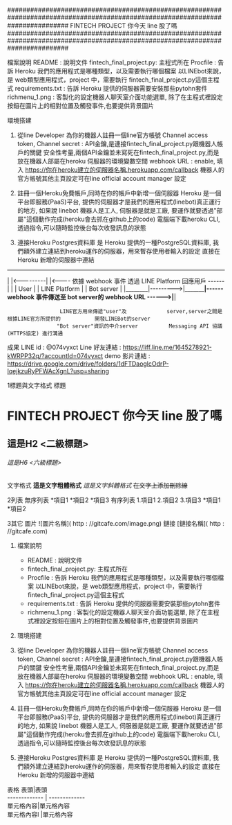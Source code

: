 ################################################################################################################################
        FINTECH PROJECT  你今天 line 股了嗎                           
################################################################################################################################

檔案說明
README                  : 說明文件
fintech_final_project.py: 主程式所在
Procfile                : 告訴 Heroku 我們的應用程式是哪種類型，以及需要執行哪個檔案
                          以LINEbot來說，是 web類型應用程式，project 中，需要執行 fintech_final_project.py這個主程式
requirements.txt        : 告訴 Heroku 提供的伺服器需要安裝那些pytohn套件
richmenu_1.png          : 客製化的設定機器人聊天室介面功能選單, 除了在主程式裡設定按鈕在圖片上的相對位置及觸發事件,也要提供背景圖片



環境搭建
1. 從line Developer 為你的機器人註冊一個line官方帳號
   Channel access token, Channel secret : API金鑰,是連接fintech_final_project.py跟機器人帳戶的關鍵
                                          安全性考量,兩個API金鑰並未寫死在fintech_final_project.py,而是放在機器人部屬在heroku
                                          伺服器的環境變數空間
   webhook URL                          : enable, 填入 https://你在heroku建立的伺服器名稱.herokuapp.com/callback
   機器人的官方帳號其他主頁設定可在line official account manager 設定

2. 註冊一個Heroku免費帳戶,同時在你的帳戶中新增一個伺服器
   Heroku 是一個平台即服務(PaaS)平台, 提供的伺服器才是我們的應用程式(linebot)真正運行的地方, 
   如果說 linebot 機器人是工人, 伺服器是就是工廠, 要運作就要透過"部屬"這個動作完成(heroku會去抓在github上的code)
   電腦端下載heroku CLI, 透過指令,可以隨時監控後台每次收發訊息的狀態
   
3. 連接Heroku Postgres資料庫
   是 Heroku 提供的一種PostgreSQL資料庫, 我們額外建立連結到heroku運作的伺服器，用來暫存使用者輸入的設定
   直接在 Heroku 新增的伺服器中連結

  ________            _________________________                                                            __________________
 |        |<---------|                         |<---- 依據 webhook 事件 透過 LINE Platform 回應用戶 ------|                  | 
 |  User  |          |      LINE Platform      |                                                          |    Bot server    |
 |________|--------->|_________________________|------ webhook 事件傳送至 bot server的 webhook URL ------>|__________________|
                 
                     LINE官方用來傳遞"user"及             server,server之間是根據LINE官方所提供的           開發LINEBot的server
                    "Bot server"資訊的中介server          Messaging API 協議(HTTPS協定) 進行溝通
                                                                
成果
LINE id                 : @074vyxct
Line 好友連結            : https://liff.line.me/1645278921-kWRPP32q/?accountId=074vyxct
demo 影片連結            : https://drive.google.com/drive/folders/1dFTDaoglcOdrP-IqejkzuRyPFWAcXgnL?usp=sharing


1標題與文字格式 
標題
# FINTECH PROJECT  你今天 line 股了嗎
## 這是H2 <二級標題>
###### 這是H6 <六級標題>
文字格式
**這是文字粗體格式**
*這是文字斜體格式*
~~在文字上添加刪除線~~ 
 
2列表 
無序列表
*項目1 
*項目2 
*項目3 
有序列表
1.項目1 
2.項目2 
3.項目3 
   *項目1 
   *項目2  
 
3其它 
圖片
![圖片名稱]( http : //gitcafe.com/image.png)
鏈接
[鏈接名稱]( http : //gitcafe.com)



1. 檔案說明
   * README                  : 說明文件
   * fintech_final_project.py: 主程式所在
   * Procfile                : 告訴 Heroku 我們的應用程式是哪種類型，以及需要執行哪個檔案
                           以LINEbot來說，是 web類型應用程式，project 中，需要執行 fintech_final_project.py這個主程式
   * requirements.txt        : 告訴 Heroku 提供的伺服器需要安裝那些pytohn套件
   * richmenu_1.png          : 客製化的設定機器人聊天室介面功能選單, 除了在主程式裡設定按鈕在圖片上的相對位置及觸發事件,也要提供背景圖片



2. 環境搭建
1. 從line Developer 為你的機器人註冊一個line官方帳號
   Channel access token, Channel secret : API金鑰,是連接fintech_final_project.py跟機器人帳戶的關鍵
                                          安全性考量,兩個API金鑰並未寫死在fintech_final_project.py,而是放在機器人部屬在heroku
                                          伺服器的環境變數空間
   webhook URL                          : enable, 填入 https://你在heroku建立的伺服器名稱.herokuapp.com/callback
   機器人的官方帳號其他主頁設定可在line official account manager 設定

2. 註冊一個Heroku免費帳戶,同時在你的帳戶中新增一個伺服器
   Heroku 是一個平台即服務(PaaS)平台, 提供的伺服器才是我們的應用程式(linebot)真正運行的地方, 
   如果說 linebot 機器人是工人, 伺服器是就是工廠, 要運作就要透過"部屬"這個動作完成(heroku會去抓在github上的code)
   電腦端下載heroku CLI, 透過指令,可以隨時監控後台每次收發訊息的狀態
   
3. 連接Heroku Postgres資料庫
   是 Heroku 提供的一種PostgreSQL資料庫, 我們額外建立連結到heroku運作的伺服器，用來暫存使用者輸入的設定
   直接在 Heroku 新增的伺服器中連結


表格
  表頭|表頭   
  ------------- | -------------  
 單元格內容|單元格內容   
 單元格內容l   |單元格內容 
